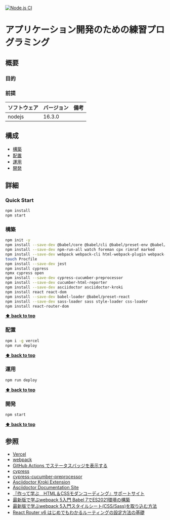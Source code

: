 [![Node.js CI](https://github.com/k2works/application_programing_excercise_2022/actions/workflows/node.js.yml/badge.svg)](https://github.com/k2works/application_programing_excercise_2022/actions/workflows/node.js.yml)

# アプリケーション開発のための練習プログラミング

## 概要

### 目的

### 前提

| ソフトウェア | バージョン | 備考 |
| :----------- | :--------- | :--- |
| nodejs       | 16.3.0    |      |

## 構成

- [構築](#構築)
- [配置](#配置)
- [運用](#運用)
- [開発](#開発)

## 詳細

### Quick Start

```bash
npm install
npm start
```

### 構築

```bash
npm init -y
npm install --save-dev @babel/core @babel/cli @babel/preset-env @babel/register
npm install --save-dev npm-run-all watch foreman cpx rimraf marked
npm install --save-dev webpack webpack-cli html-webpack-plugin webpack-dev-server 
touch Procfile
npm install --save-dev jest
npm install cypress
npmx cypress open
npm install --save-dev cypress-cucumber-preprocessor
npm install --save-dev cucumber-html-reporter
npm install --save-dev asciidoctor asciidoctor-kroki
npm install react react-dom
npm install --save-dev babel-loader @babel/preset-react
npm install --save-dev sass-loader sass style-loader css-loader
npm install react-router-dom
```

**[⬆ back to top](#構成)**

### 配置

```bash
npm i -g vercel
npm run deploy
```

**[⬆ back to top](#構成)**

### 運用

```bash
npm run deploy
```

**[⬆ back to top](#構成)**

### 開発

```bash
npm start
```

**[⬆ back to top](#構成)**

## 参照

- [Vercel](https://vercel.com/)
- [webpack](https://webpack.js.org/)
- [GitHub Actions でステータスバッジを表示する](https://qiita.com/SnowCait/items/487d70b342ffbe2f33d8)
- [cypress](https://www.cypress.io/)
- [cypress-cucumber-preprocessor](https://www.npmjs.com/package/cypress-cucumber-preprocessor)
- [Asciidoctor Kroki Extension](https://github.com/Mogztter/asciidoctor-kroki)
- [Asciidoctor Documentation Site](https://docs.asciidoctor.org/)
- [『作って学ぶ　HTML＆CSSモダンコーディング』サポートサイト](http://book.mynavi.jp/supportsite/detail/9784839977115.html)
- [最新版で学ぶwebpack 5入門 Babel 7でES2021環境の構築](https://ics.media/entry/16028/)
- [最新版で学ぶwebpack 5入門スタイルシート(CSS/Sass)を取り込む方法](https://ics.media/entry/17376/#bundle-css)
- [React Router v6 はじめでもわかるルーティングの設定方法の基礎](https://reffect.co.jp/react/react-router-6)